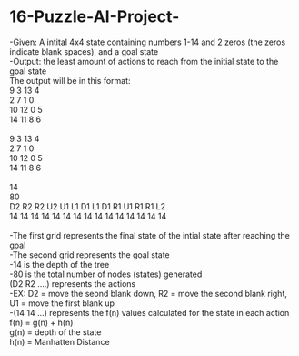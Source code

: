 # 16-Puzzle-AI-Project-
-Given: A intital 4x4 state containing numbers 1-14 and 2 zeros (the zeros indicate blank spaces), and a goal state  <br />
-Output: the least amount of actions to reach from the initial state to the goal state  <br />
The output will be in this format:  <br />
9 3 13 4  <br />
2 7 1 0  <br />
10 12 0 5  <br />
14 11 8 6  <br />
 <br />
9 3 13 4  <br />
2 7 1 0  <br />
10 12 0 5  <br />
14 11 8 6  <br />
 <br />
14  <br />
80  <br />
D2 R2 R2 U2 U1 L1 D1 L1 D1 R1 U1 R1 R1 L2  <br />
14 14 14 14 14 14 14 14 14 14 14 14 14 14 14  <br />
<br />
-The first grid represents the final state of the intial state after reaching the goal  <br />
-The second grid represents the goal state  <br />
-14 is the depth of the tree  <br />
-80 is the total number of nodes (states) generated  <br />
(D2 R2 ....) represents the actions  <br />
    -EX: D2 = move the seond blank down, R2 = move the second blank right, U1 = move the first blank up  <br />
-(14 14 ...) represents the f(n) values calculated for the state in each action  <br />
f(n) = g(n) + h(n)  <br />
g(n) = depth of the state  <br />
h(n) = Manhatten Distance   <br />

